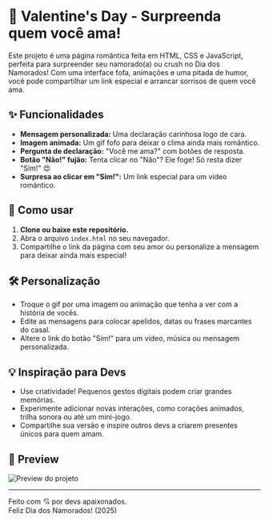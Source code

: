# 💖 Valentine's Day - Surpreenda quem você ama!

Este projeto é uma página romântica feita em HTML, CSS e JavaScript, perfeita para surpreender seu namorado(a) ou crush no Dia dos Namorados! Com uma interface fofa, animações e uma pitada de humor, você pode compartilhar um link especial e arrancar sorrisos de quem você ama. 

## ✨ Funcionalidades

- **Mensagem personalizada:** Uma declaração carinhosa logo de cara.
- **Imagem animada:** Um gif fofo para deixar o clima ainda mais romântico.
- **Pergunta de declaração:** "Você me ama?" com botões de resposta.
- **Botão "Não!" fujão:** Tenta clicar no "Não"? Ele foge! Só resta dizer "Sim!" 😍
- **Surpresa ao clicar em "Sim!":** Um link especial para um vídeo romântico.

## 🎁 Como usar

1. **Clone ou baixe este repositório.**
2. Abra o arquivo `index.html` no seu navegador.
3. Compartilhe o link da página com seu amor ou personalize a mensagem para deixar ainda mais especial!

## 🛠️ Personalização

- Troque o gif por uma imagem ou animação que tenha a ver com a história de vocês.
- Edite as mensagens para colocar apelidos, datas ou frases marcantes do casal.
- Altere o link do botão "Sim!" para um vídeo, música ou mensagem personalizada.

## 💡 Inspiração para Devs

- Use criatividade! Pequenos gestos digitais podem criar grandes memórias.
- Experimente adicionar novas interações, como corações animados, trilha sonora ou até um mini-jogo.
- Compartilhe sua versão e inspire outros devs a criarem presentes únicos para quem amam.

## 📸 Preview

![Preview do projeto](https://gifman.net/wp-content/uploads/2019/06/ursinho-fofo-apaixonado.gif)

---

Feito com 💘 por devs apaixonados.  
Feliz Dia dos Namorados! (2025)
